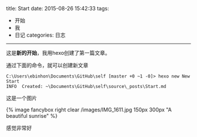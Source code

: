 title: Start
date: 2015-08-26 15:42:33
tags:
- 开始
- 我
- 日记
categories: 日志
---

这是**新的开始**，我用hexo创建了第一篇文章。

通过下面的命令，就可以创建新文章

```{bash}
C:\Users\ebinhon\Documents\GitHub\self [master +0 ~1 -0]> hexo new New Start
INFO  Created: ~\Documents\GitHub\self\source\_posts\Start.md
```

这是一个图片

{% image fancybox right clear /images/IMG_1611.jpg 150px 300px "A beautiful sunrise" %}

感觉非常好
